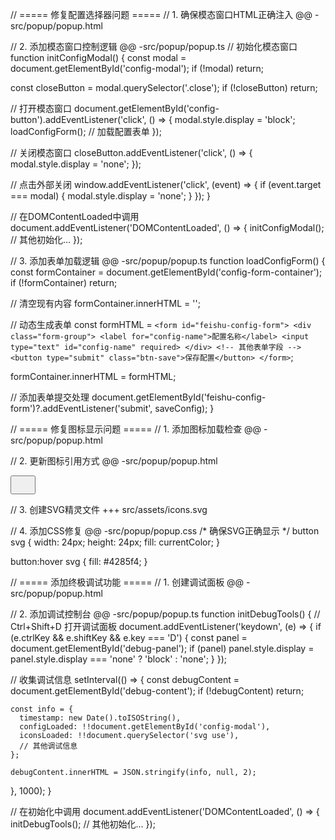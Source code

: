 // ===== 修复配置选择器问题 =====
// 1. 确保模态窗口HTML正确注入
@@ -src/popup/popup.html
<div class="popup-container">
  <!-- 在容器内添加配置模态窗口 -->
  <div id="config-modal" class="modal" style="display:none;">
    <div class="modal-content">
      <span class="close">&times;</span>
      <h3>飞书配置</h3>
      <!-- 配置表单内容 -->
    </div>
  </div>
  
  <!-- 原有内容 -->
</div>

// 2. 添加模态窗口控制逻辑
@@ -src/popup/popup.ts
// 初始化模态窗口
function initConfigModal() {
  const modal = document.getElementById('config-modal');
  if (!modal) return;
  
  const closeButton = modal.querySelector('.close');
  if (!closeButton) return;
  
  // 打开模态窗口
  document.getElementById('config-button').addEventListener('click', () => {
    modal.style.display = 'block';
    loadConfigForm(); // 加载配置表单
  });
  
  // 关闭模态窗口
  closeButton.addEventListener('click', () => {
    modal.style.display = 'none';
  });
  
  // 点击外部关闭
  window.addEventListener('click', (event) => {
    if (event.target === modal) {
      modal.style.display = 'none';
    }
  });
}

// 在DOMContentLoaded中调用
document.addEventListener('DOMContentLoaded', () => {
  initConfigModal();
  // 其他初始化...
});

// 3. 添加表单加载逻辑
@@ -src/popup/popup.ts
function loadConfigForm() {
  const formContainer = document.getElementById('config-form-container');
  if (!formContainer) return;
  
  // 清空现有内容
  formContainer.innerHTML = '';
  
  // 动态生成表单
  const formHTML = `
    <form id="feishu-config-form">
      <div class="form-group">
        <label for="config-name">配置名称</label>
        <input type="text" id="config-name" required>
      </div>
      <!-- 其他表单字段 -->
      <button type="submit" class="btn-save">保存配置</button>
    </form>
  `;
  
  formContainer.innerHTML = formHTML;
  
  // 添加表单提交处理
  document.getElementById('feishu-config-form')?.addEventListener('submit', saveConfig);
}

// ===== 修复图标显示问题 =====
// 1. 添加图标加载检查
@@ -src/popup/popup.html
<!-- 添加测试图标 -->
<div style="position:absolute; top:-100px; left:-100px;">
  
</div>

// 2. 更新图标引用方式
@@ -src/popup/popup.html
<!-- 使用内联SVG引用 -->
<button id="config-button">
  <svg width="24" height="24" viewBox="0 0 24 24">
    <use href="assets/icons.svg#config"></use>
  </svg>
</button>

// 3. 创建SVG精灵文件
+++ src/assets/icons.svg
<svg xmlns="http://www.w3.org/2000/svg" style="display:none">
  <symbol id="config" viewBox="0 0 24 24">
    <!-- 配置图标SVG路径 -->
    <path d="M19.14 12.94c.04-.3.06-.61.06-.94 0-.32-.02-.64-.07-.94l2.03-1.58c.18-.14.23-.41.12-.61l-1.92-3.32c-.12-.22-.37-.29-.59-.22l-2.39.96c-.5-.38-1.03-.7-1.62-.94l-.36-2.54c-.04-.24-.24-.41-.48-.41h-3.84c-.24 0-.43.17-.47.41l-.36 2.54c-.59.24-1.13.57-1.62.94l-2.39-.96c-.22-.08-.47 0-.59.22L2.74 8.87c-.12.21-.08.47.12.61l2.03 1.58c-.05.3-.09.63-.09.94s.02.64.07.94l-2.03 1.58c-.18.14-.23.41-.12.61l1.92 3.32c.12.22.37.29.59.22l2.39-.96c.5.38 1.03.7 1.62.94l.36 2.54c.05.24.24.41.48.41h3.84c.24 0 .44-.17.47-.41l.36-2.54c.59-.24 1.13-.56 1.62-.94l2.39.96c.22.08.47 0 .59-.22l1.92-3.32c.12-.22.07-.47-.12-.61l-2.01-1.58zM12 15.6c-1.98 0-3.6-1.62-3.6-3.6s1.62-3.6 3.6-3.6 3.6 1.62 3.6 3.6-1.62 3.6-3.6 3.6z"/>
  </symbol>
  <!-- 其他图标定义 -->
</svg>

// 4. 添加CSS修复
@@ -src/popup/popup.css
/* 确保SVG正确显示 */
button svg {
  width: 24px;
  height: 24px;
  fill: currentColor;
}

button:hover svg {
  fill: #4285f4;
}

// ===== 添加终极调试功能 =====
// 1. 创建调试面板
@@ -src/popup/popup.html
<!-- 添加调试面板 -->
<div id="debug-panel" style="position:fixed; bottom:10px; right:10px; background:rgba(0,0,0,0.7); color:white; padding:10px; z-index:1000; display:none;">
  <h4>调试信息</h4>
  <div id="debug-content"></div>
</div>

// 2. 添加调试控制台
@@ -src/popup/popup.ts
function initDebugTools() {
  // Ctrl+Shift+D 打开调试面板
  document.addEventListener('keydown', (e) => {
    if (e.ctrlKey && e.shiftKey && e.key === 'D') {
      const panel = document.getElementById('debug-panel');
      if (panel) panel.style.display = panel.style.display === 'none' ? 'block' : 'none';
    }
  });
  
  // 收集调试信息
  setInterval(() => {
    const debugContent = document.getElementById('debug-content');
    if (!debugContent) return;
    
    const info = {
      timestamp: new Date().toISOString(),
      configLoaded: !!document.getElementById('config-modal'),
      iconsLoaded: !!document.querySelector('svg use'),
      // 其他调试信息
    };
    
    debugContent.innerHTML = JSON.stringify(info, null, 2);
  }, 1000);
}

// 在初始化中调用
document.addEventListener('DOMContentLoaded', () => {
  initDebugTools();
  // 其他初始化...
});